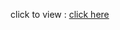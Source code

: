 click to view :
<a href="https://tunggulalmajid.github.io/tunggulalmajid.github.io./">click here</a>
